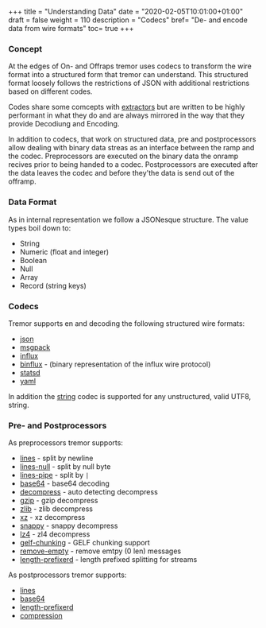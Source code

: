 +++
title = "Understanding Data"
date = "2020-02-05T10:01:00+01:00"
draft = false
weight = 110
description = "Codecs"
bref= "De- and encode data from wire formats"
toc= true
+++

### Concept

At the edges of On- and Offraps tremor uses codecs to transform the wire format into a structured form that tremor can understand. This structured format loosely follows the restrictions of JSON with additional restrictions based on different codes.

Codes share some comcepts with [extractors](https://docs.tremor.rs/tremor-script/#extractors) but are written to be highly performant in what they do and are always mirrored in the way that they provide Decodiung and Encoding.

In addition to codecs, that work on structured data, pre and postprocessors allow dealing with binary data streas as an interface between the ramp and the codec. Preprocessors are executed on the binary data the onramp recives prior to being handed to a codec. Postprocessors are executed after the data leaves the codec and before they'the data is send out of the offramp. 

### Data Format

As in internal representation we follow a JSONesque structure. The value types boil down to:

* String
* Numeric (float and integer)
* Boolean
* Null
* Array
* Record (string keys)

### Codecs

Tremor supports en and decoding the following structured wire formats:

* [json](https://docs.tremor.rs/artefacts/codecs#json)
* [msgpack](https://docs.tremor.rs/artefacts/codecs#msgpack)
* [influx](https://docs.tremor.rs/artefacts/codecs#influx)
* [binflux](https://docs.tremor.rs/artefacts/codecs#binflux) - (binary representation of the influx wire protocol)
* [statsd](https://docs.tremor.rs/artefacts/codecs#statsd)
* [yaml](https://docs.tremor.rs/artefacts/codecs#yaml)

In addition the [string](https://docs.tremor.rs/artefacts/codecs#string) codec is supported for any unstructured, valid UTF8, string.

<h3 class="section-head" id="h-concept"><a href="#h-codecs"></a>Pre- and Postprocessors</h3>

As preprocessors tremor supports:

* [lines](https://docs.tremor.rs/artefacts/preprocessors/#lines) - split by newline
* [lines-null](https://docs.tremor.rs/artefacts/preprocessors/#lines-null) - split by null byte
* [lines-pipe](https://docs.tremor.rs/artefacts/preprocessors/#lines-pipe) - split by `|`
* [base64](https://docs.tremor.rs/artefacts/preprocessors/#base64) - base64 decoding
* [decompress](https://docs.tremor.rs/artefacts/preprocessors/#decompress) - auto detecting decompress
* [gzip](https://docs.tremor.rs/artefacts/preprocessors/#gzip) - gzip decompress
* [zlib](https://docs.tremor.rs/artefacts/preprocessors/#zlib) - zlib decompress
* [xz](https://docs.tremor.rs/artefacts/preprocessors/#xz) - xz decompress
* [snappy](https://docs.tremor.rs/artefacts/preprocessors/#snappy) - snappy decompress
* [lz4](https://docs.tremor.rs/artefacts/preprocessors/#lz4) - zl4 decompress
* [gelf-chunking](https://docs.tremor.rs/artefacts/preprocessors/#gelf-chunking) - GELF chunking support
* [remove-empty](https://docs.tremor.rs/artefacts/preprocessors/#remove-empty) - remove emtpy (0 len) messages
* [length-prefixerd](https://docs.tremor.rs/artefacts/preprocessors/#length-prefixerd) - length prefixed splitting for streams

As postprocessors tremor supports:

* [lines](https://docs.tremor.rs/artefacts/postprocessors/#lines)
* [base64](https://docs.tremor.rs/artefacts/postprocessors/#base64)
* [length-prefixerd](https://docs.tremor.rs/artefacts/postprocessors/#length-prefixerd)
* [compression](https://docs.tremor.rs/artefacts/postprocessors/#compression)